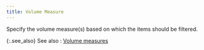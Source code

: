```yaml
---
title: Volume Measure
---
```



Specify the volume measure(s)  based on which the items should be filtered.


{:.see_also}
See also
: [Volume  measures](JavaScript:RelatedTopics1.Click())<!--Metadata type="DesignerControl" startspan
<object CLASSID="clsid:ADB880A6-D8FF-11CF-9377-00AA003B7A11"
	ID=RelatedTopics1
	TYPE="application/x-oleobject">
</object>-->

<object classid="clsid:ADB880A6-D8FF-11CF-9377-00AA003B7A11" id="RelatedTopics1" type="application/x-oleobject"> 
 <param name="Command" value="Related Topics">
<param name="Window" value="second">
<param name="Item1" value="Volume measures;{{site.mi_chm}}/finding-items/find-item-details/more-choice-details/volume_measures_find_item_content.html">
</object><!--Metadata type="DesignerControl" endspan-->

